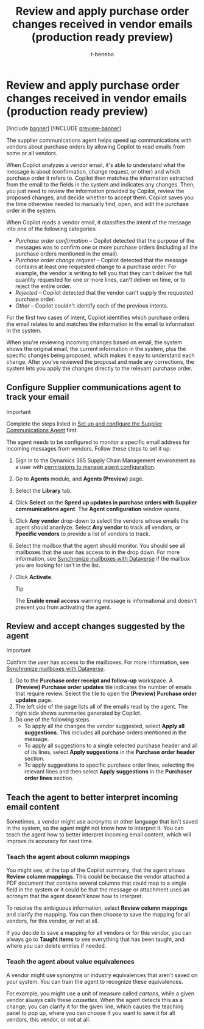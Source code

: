 ﻿---
title: Review and apply purchase order changes received in vendor emails (production ready preview)
description: Discover how Copilot automates vendor email analysis, identifies purchase order changes, and helps you apply updates.
author: t-benebo
ms.author: benebotg
ms.reviewer: kamaybac
ms.search.form: null
ms.topic: how-to
ms.date: 04/24/2025
ms.custom:
  - bap-template
  - ai-gen-docs-bap
  - ai-gen-description
  - ai-seo-date:04/24/2025
---

# Review and apply purchase order changes received in vendor emails (production ready preview)

[!include [banner](../includes/banner.md)]
[!INCLUDE [preview-banner](~/../shared-content/shared/preview-includes/preview-banner.md)]
<!-- KFM: Preview until further notice -->

The supplier communications agent helps speed up communications with vendors about purchase orders by allowing Copilot to read emails from some or all vendors.

When Copilot analyzes a vendor email, it's able to understand what the message is about (confirmation, change request, or other) and which purchase order it refers to. Copilot then matches the information extracted from the email to the fields in the system and indicates any changes. Then, you just need to review the information provided by Copilot, review the proposed changes, and decide whether to accept them. Copilot saves you the time otherwise needed to manually find, open, and edit the purchase order in the system.

When Copilot reads a vendor email, it classifies the intent of the message into one of the following categories:

- *Purchase order confirmation* – Copilot detected that the purpose of the messages was to confirm one or more purchase orders (including all the purchase orders mentioned in the email).
- *Purchase order change request* – Copilot detected that the message contains at least one requested change to a purchase order. For example, the vendor is writing to tell you that they can't deliver the full quantity requested for one or more lines, can't deliver on time, or to reject the entire order.
- *Rejected* – Copilot detected that the vendor can't supply the requested purchase order.
- *Other* – Copilot couldn't identify each of the previous intents.

For the first two cases of intent, Copilot identifies which purchase orders the email relates to and matches the information in the email to information in the system.

When you're reviewing incoming changes based on email, the system shows the original email, the current information in the system, plus the specific changes being proposed, which makes it easy to understand each change. After you've reviewed the proposal and made any corrections, the system lets you apply the changes directly to the relevant purchase order.

## Configure Supplier communications agent to track your email

> [!IMPORTANT]
> Complete the steps listed in [Set up and configure the Supplier Communications Agent](./supplier-com-agent-setup.md) first.

The agent needs to be configured to monitor a specific email address for incoming messages from vendors. Follow these steps to set it up:

1. Sign in to the Dynamics 365 Supply Chain Management environment as a user with [permissions to manage agent configuration](./supplier-com-agent-setup.md#permissions-for-users-managing-agent-configuration).
1. Go to **Agents** module, and **Agents (Preview)** page.
1. Select the **Library** tab.
1. Click **Select** on the **Speed up updates in purchase orders with Supplier communications agent**. The **Agent configuration** window opens.
1. Click **Any vendor** drop-down to select the vendors whose emails the agent should ananlyze. Select **Any vendor** to track all vendors, or **Ppecific vendors** to provide a list of vendors to track.
1. Select the mailbox that the agent should monitor. You should see all mailboxes that the user has access to in the drop down. For more information, see [Synchronize mailboxes with Dataverse](./supplier-com-agent-setup.md#synchronize-mailboxes-with-dataverse) if the mailbox you are looking for isn't in the list.
1. Click **Activate**.

    > [!TIP]
    > The **Enable email access** warning message is informational and doesn't prevent you from activating the agent.

## Review and accept changes suggested by the agent

> [!IMPORTANT]
> Confirm the user has access to the mailboxes. For more information, see [Synchronize mailboxes with Dataverse](./supplier-com-agent-setup.md#synchronize-mailboxes-with-dataverse).

1. Go to the **Purchase order receipt and follow-up** workspace. A **(Preview) Purchase order updates** tile indicates the number of emails that require review. Select the tile to open the **(Preview) Purchase order updates** page.
1. The left side of the page lists all of the emails read by the agent. The right side shows summaries generated by Copilot.
1. Do one of the following steps.
    - To apply all the changes the vendor suggested, select **Apply all suggestions**. This includes all purchase orders mentioned in the message.
    - To apply all suggestions to a single selected purchase header and all of its lines, select **Apply suggestions** in the **Purchase order header** section.
    - To apply suggestions to specific purchase order lines, selecting the relevant lines and then select **Apply suggestions** in the **Purchaser order lines** section.

## Teach the agent to better interpret incoming email content

Sometimes, a vendor might use acronyms or other language that isn't saved in the system, so the agent might not know how to interpret it. You can teach the agent how to better interpret incoming email content, which will improve its accuracy for next time.

### Teach the agent about column mappings

You might see, at the top of the Copilot summary, that the agent shows **Review column mappings**. This could be because the vendor attached a PDF document that contains several columns that could map to a single field in the system or it could be that the message or attachment uses an acronym that the agent doesn't know how to interpret.

To resolve the ambiguous information, select **Review column mappings** and clarify the mapping. You can then choose to save the mapping for all vendors, for this vendor, or not at all.

If you decide to save a mapping for all vendors or for this vendor, you can always go to **Taught items** to see everything that has been taught, and where you can delete entries if needed.

### Teach the agent about value equivalences

A vendor might use synonyms or industry equivalences that aren't saved on your system. You can train the agent to recognize these equivalences.

For example, you might use a unit of measure called *cartons*, while a given vendor always calls these *cassettes*. When the agent detects this as a change, you can clarify it for the given line, which causes the teaching panel to pop up, where you can choose if you want to save it for all vendors, this vendor, or not at all.
